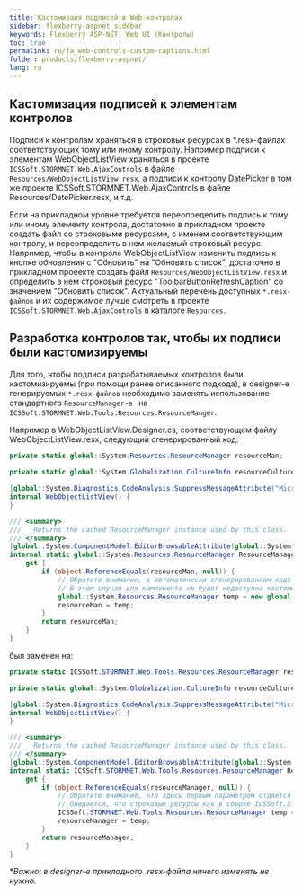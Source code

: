 ```yaml
---
title: Кастомизаия подписей в Web-контролах
sidebar: flexberry-aspnet_sidebar
keywords: Flexberry ASP-NET, Web UI (Контролы)
toc: true
permalink: ru/fa_web-controls-custom-captions.html
folder: products/flexberry-aspnet/
lang: ru
---
```


## Кастомизация подписей к элементам контролов
Подписи к контролам храняться в строковых ресурсах в *.resx-файлах соответствующих тому или иному контролу.
Например подписи к элементам WebObjectListView храняться в проекте `ICSSoft.STORMNET.Web.AjaxControls` в файле `Resources/WebObjectListView.resx`,
а подписи к контролу DatePicker в том же проекте ICSSoft.STORMNET.Web.AjaxControls в файле Resources/DatePicker.resx, и т.д.

Если на прикладном уровне требуется переопределить подпись к тому или иному элементу контрола, достаточно в прикладном проекте создать файл со строковыми ресурсами, с именем соответствующим контролу,
и переопределить в нем желаемый строковый ресурс.
Например, чтобы в контроле WebObjectListView изменить подпись к кнопке обновления с "Обновить" на "Обновить список", достаточно в прикладном проеекте создать файл `Resources/WebObjectListView.resx`
и определить в нем строковый ресурс "ToolbarButtonRefreshCaption" со значением "Обновить список".
Актуальный перечень доступных `*.resx-файлов` и их содержимое лучше смотреть в проекте `ICSSoft.STORMNET.Web.AjaxControls` в каталоге `Resources`.

## Разработка контролов так, чтобы их подписи были кастомизируемы
Для того, чтобы подписи разрабатываемых контролов были кастомизируемы (при помощи ранее описанного подхода),
в designer-e генерируемых `*.resx-файлов` необходимо заменять использование стандартного `ResourceManager-a ` на `ICSSoft.STORMNET.Web.Tools.Resources.ResourceManger`.

Например в WebObjectListView.Designer.cs, соответствующем файлу WebObjectListView.resx, следующий сгенерированный код:
```cs
private static global::System.Resources.ResourceManager resourceMan;
        
private static global::System.Globalization.CultureInfo resourceCulture;

[global::System.Diagnostics.CodeAnalysis.SuppressMessageAttribute("Microsoft.Performance", "CA1811:AvoidUncalledPrivateCode")]
internal WebObjectListView() {
}

/// <summary>
///   Returns the cached ResourceManager instance used by this class.
/// </summary>
[global::System.ComponentModel.EditorBrowsableAttribute(global::System.ComponentModel.EditorBrowsableState.Advanced)]
internal static global::System.Resources.ResourceManager ResourceManager {
	get {
		if (object.ReferenceEquals(resourceMan, null)) {
		    // Обратите внимание, в автоматически сгенерированном коде первым параметром отдается полный путь к *.resx-файлу, включая пространство имен.
			// В этом случае для компонента не будет недоступна кастомизация подписей.
			global::System.Resources.ResourceManager temp = new global::System.Resources.ResourceManager("ICSSoft.STORMNET.Web.AjaxControls.Resources.WebObjectListView", typeof(WebObjectListView).Assembly);
			resourceMan = temp;
		}
		return resourceMan;
	}
}

```
был заменен на:
```cs
private static ICSSoft.STORMNET.Web.Tools.Resources.ResourceManager resourceManager;

private static global::System.Globalization.CultureInfo resourceCulture;

[global::System.Diagnostics.CodeAnalysis.SuppressMessageAttribute("Microsoft.Performance", "CA1811:AvoidUncalledPrivateCode")]
internal WebObjectListView() {
}

/// <summary>
///   Returns the cached ResourceManager instance used by this class.
/// </summary>
[global::System.ComponentModel.EditorBrowsableAttribute(global::System.ComponentModel.EditorBrowsableState.Advanced)]
internal static ICSSoft.STORMNET.Web.Tools.Resources.ResourceManager ResourceManager {
	get {
		if (object.ReferenceEquals(resourceManager, null)) {
		    // Обратите внимание, что здесь первым параметром отдается не полный путь к *.resx-файлу, а путь относительно каталога Resources.
			// Ожидается, что строковые ресурсы как в сборке ICSSoft.STORMNET.Web.AjaxControls, так и в прикладном приложении нажодятся в каталоге Resources в файле WebObjectListView.resx.
			ICSSoft.STORMNET.Web.Tools.Resources.ResourceManager temp = new ICSSoft.STORMNET.Web.Tools.Resources.ResourceManager("WebObjectListView", typeof(WebObjectListView).Assembly);
			resourceManager = temp;
		}
		return resourceManager;
	}
}
```

**Важно: в designer-e прикладного *.resx-файла ничего изменять не нужно.**
